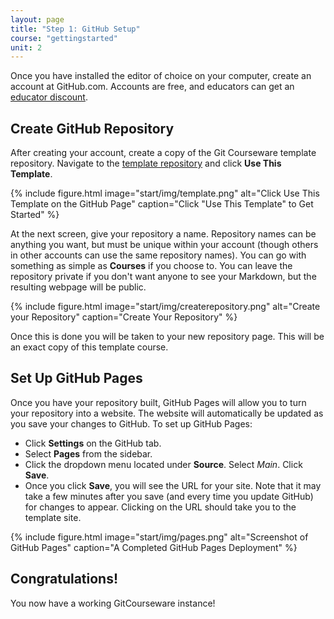```yaml
---
layout: page
title: "Step 1: GitHub Setup"
course: "gettingstarted"
unit: 2
---
```


Once you have installed the editor of choice on your computer, create an account at GitHub.com. Accounts are free, and educators can get an [educator discount](https://docs.github.com/en/education/explore-the-benefits-of-teaching-and-learning-with-github-education/use-github-in-your-classroom-and-research/apply-for-an-educator-or-researcher-discount).

## Create GitHub Repository
After creating your account, create a copy of the Git Courseware template repository. Navigate to the [template repository](https://github.com/mjsamberg/git-courseware-template) and click **Use This Template**.

{% include figure.html image="start/img/template.png" alt="Click Use This Template on the GitHub Page" caption="Click \"Use This Template\" to Get Started" %}

At the next screen, give your repository a name. Repository names can be anything you want, but must be unique within your account (though others in other accounts can use the same repository names). You can go with something as simple as **Courses** if you choose to. You can leave the repository private if you don't want anyone to see your Markdown, but the resulting webpage will be public. 

{% include figure.html image="start/img/createrepository.png" alt="Create your Repository" caption="Create Your Repository" %}

Once this is done you will be taken to your new repository page. This will be an exact copy of this template course.

## Set Up GitHub Pages
Once you have your repository built, GitHub Pages will allow you to turn your repository into a website. The website will automatically be updated as you save your changes to GitHub. To set up GitHub Pages:
* Click **Settings** on the GitHub tab. 
* Select **Pages** from the sidebar.
* Click the dropdown menu located under **Source**. Select _Main_. Click **Save**.
* Once you click **Save**, you will see the URL for your site. Note that it may take a few minutes after you save (and every time you update GitHub) for changes to appear. Clicking on the URL should take you to the template site.

{% include figure.html image="start/img/pages.png" alt="Screenshot of GitHub Pages" caption="A Completed GitHub Pages Deployment" %}

## Congratulations!
You now have a working GitCourseware instance! 